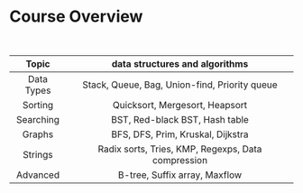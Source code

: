 
# Course Overview
<br>

|Topic| data structures and algorithms|
|:---:|:---:|
|Data Types | Stack, Queue, Bag, Union-find, Priority queue|
|Sorting | Quicksort, Mergesort, Heapsort|
|Searching | BST, Red-black BST, Hash table|
|Graphs | BFS, DFS, Prim, Kruskal, Dijkstra|
|Strings | Radix sorts, Tries, KMP, Regexps, Data compression|
|Advanced | B-tree, Suffix array, Maxflow|

